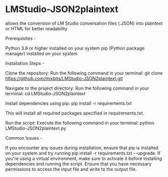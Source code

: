 # LMStudio-JSON2plaintext
allows the conversion of LM Studio conversation files (.JSON) into plaintext or HTML for better readability

Prerequisites -

Python 3.8 or higher installed on your system
pip (Python package manager) installed on your system

Installation Steps -

Clone the repository: Run the following command in your terminal:
git clone https://github.com/mixbits/LMStudio-JSON2plaintext.git

Navigate to the project directory: Run the following command in your terminal:
cd LMStudio-JSON2plaintext

Install dependencies using pip:
pip install -r requirements.txt

This will install all required packages specified in requirements.txt.

Run the script: Execute the following command in your terminal:
python LMStudio-JSON2plaintext.py

Common Issues -

If you encounter any issues during installation, ensure that pip is installed on your system and try running pip install -r requirements.txt --upgrade.
If you're using a virtual environment, make sure to activate it before installing dependencies and running the script.
Ensure that you have necessary permissions to access the input file and write to the output file.
